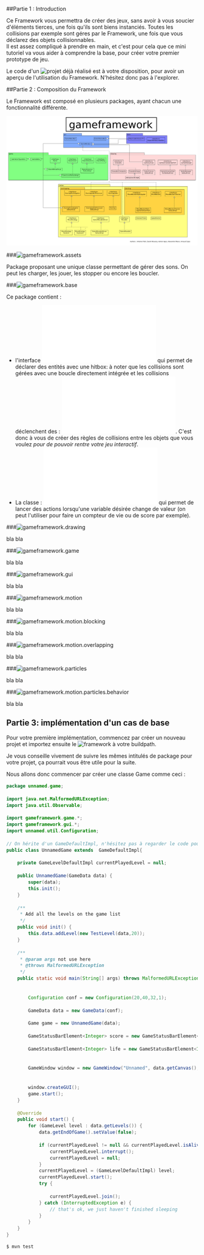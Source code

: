 ##Partie 1 : Introduction

Ce Framework vous permettra de créer des jeux, sans avoir à vous soucier d'éléments tierces, une fois qu'ils sont biens instanciés. Toutes les collisions par exemple sont géres par le Framework, une fois que vous déclarez des objets collisionnables.
<br/>
Il est assez compliqué à prendre en main, et c'est pour cela que ce mini tutoriel va vous aider à comprendre la base, pour créer votre premier prototype de jeu.

Le code d'un ![projet déjà réalisé](https://github.com/arnaudcoj/l3s6_opendev_baladeva) est à votre disposition, pour avoir un aperçu de l'utilisation du Framework. N'hésitez donc pas à l'explorer.


##Partie 2 : Composition du Framework

Le Framework est composé en plusieurs packages, ayant chacun une fonctionnalité différente.


![Schéma du Framework](gameframework.png)

###![gameframework.assets](../lille-game-framework-master/src/main/java/gameframework/assets)


Package proposant une unique classe permettant de gérer des sons. On peut les charger, les jouer, les stopper ou encore les boucler.

###![gameframework.base](../lille-game-framework-master/src/main/java/gameframework/base)


Ce package contient :
* l'interface ![ObjectWithBoundedBox](../lille-game-framework-master/src/main/java/gameframework/base/ObjectWithBoundedBox.java) qui permet de déclarer des entités avec une hitbox: à noter que les collisions sont gérées avec une boucle directement intégrée et les collisions déclenchent des  : ![OverlapRulesApplier](../lille-game-framework-master/src/main/java/gameframework/motion/overlapping/OverlapRulesApplier.java).  C'est donc à vous de créer des règles de collisions entre les objets que vous voulez *pour de pouvoir rentre  votre jeu interactif*.
* La classe : ![ObservableValue](../lille-game-framework-master/src/main/java/gameframework/base/ObservableValue.java) qui permet de lancer des actions lorsqu'une variable désirée change de valeur (on peut l'utiliser pour faire un compteur de vie ou de score par exemple).

###![gameframework.drawing](../lille-game-framework-master/src/main/java/gameframework/drawing)

bla bla

###![gameframework.game](../lille-game-framework-master/src/main/java/gameframework/game)

bla bla

###![gameframework.gui](../lille-game-framework-master/src/main/java/gameframework/gui)

bla bla

###![gameframework.motion](../lille-game-framework-master/src/main/java/gameframework/motion)

bla bla

###![gameframework.motion.blocking](../lille-game-framework-master/src/main/java/gameframework/motion/blocking)

bla bla

###![gameframework.motion.overlapping](../lille-game-framework-master/src/main/java/gameframework/motion/overlapping)

bla bla

###![gameframework.particles](../lille-game-framework-master/src/main/java/gameframework/motion/particles)

bla bla

###![gameframework.motion.particles.behavior](../lille-game-framework-master/src/main/java/gameframework/particles/behavior)

bla bla


## Partie 3: implémentation d'un cas de base

Pour votre première implémentation, commencez par créer un nouveau projet et importez ensuite le ![framework](https://github.com/Lille1-OpenDevs/lille-game-framework) à votre buildpath.

Je vous conseille vivement de suivre les mêmes intitulés de package pour votre projet, ça pourrait vous être utile pour la suite.

Nous allons donc commencer par créer une classe Game comme ceci :

```java
package unnamed.game;

import java.net.MalformedURLException;
import java.util.Observable;

import gameframework.game.*;
import gameframework.gui.*;
import unnamed.util.Configuration;

// On hérite d'un GameDefaultImpl, n'hésitez pas à regarder le code pour voir comment fonctionnent  les boucles de jeu etc
public class UnnamedGame extends  GameDefaultImpl{

	private GameLevelDefaultImpl currentPlayedLevel = null;

	public UnnamedGame(GameData data) {
		super(data);
		this.init();
	}

	/**
	 * Add all the levels on the game list
	 */
	public void init() {
		this.data.addLevel(new TestLevel(data,20));
	}

	/**
	 * @param args not use here
	 * @throws MalformedURLException
	 */
	public static void main(String[] args) throws MalformedURLException {


        Configuration conf = new Configuration(20,40,32,1);

		GameData data = new GameData(conf);

		Game game = new UnnamedGame(data);

		GameStatusBarElement<Integer> score = new GameStatusBarElement<Integer>("Score : ", data.getScore());

		GameStatusBarElement<Integer> life = new GameStatusBarElement<Integer>("Life : ", data.getLife());


		GameWindow window = new GameWindow("Unnamed", data.getCanvas(),conf, life, score);


		window.createGUI();
		game.start();
	}

	@Override
	public void start() {
		for (GameLevel level : data.getLevels()) {
			data.getEndOfGame().setValue(false);

			if (currentPlayedLevel != null && currentPlayedLevel.isAlive()) {
				currentPlayedLevel.interrupt();
				currentPlayedLevel = null;
			}
			currentPlayedLevel = (GameLevelDefaultImpl) level;
			currentPlayedLevel.start();
			try {

				currentPlayedLevel.join();
			} catch (InterruptedException e) {
				// that's ok, we just haven't finished sleeping
			}
		}
	}
}
```




```bash
$ mvn test
```
